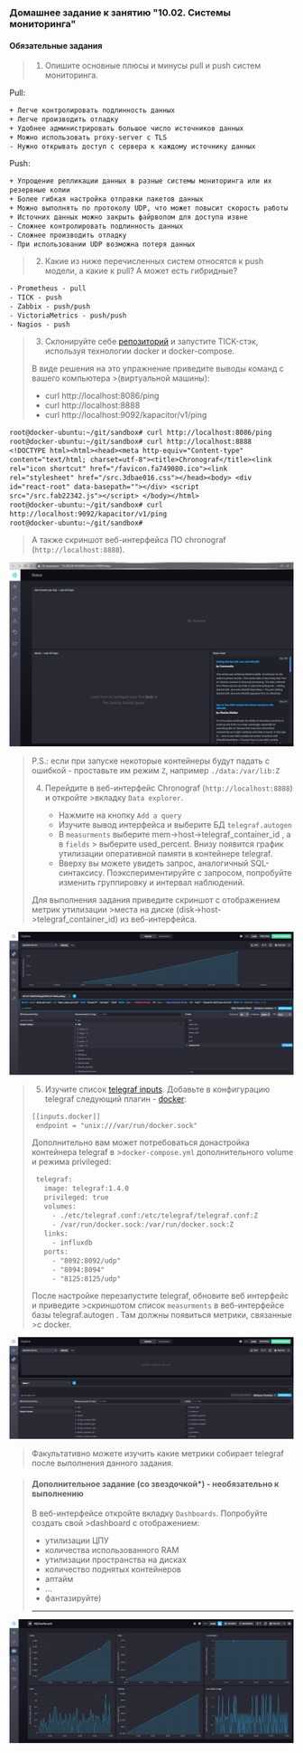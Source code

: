 ### Домашнее задание к занятию "10.02. Системы мониторинга"

#### Обязательные задания

>1. Опишите основные плюсы и минусы pull и push систем мониторинга.

Pull:
```
+ Легче контролировать подлинность данных
+ Легче производить отладку
+ Удобнее администрировать большое число источников данных
+ Можно использовать proxy-server с TLS
- Нужно открывать доступ с сервера к каждому источнику данных
```

Push:
```
+ Упрощение репликации данных в разные системы мониторинга или их резервные копии
+ Более гибкая настройка отправки пакетов данных
+ Можно выполнять по протоколу UDP, что может повысит скорость работы
+ Источних данных можно закрыть файрволом для доступа извне
- Сложнее контролировать подлинность данных
- Сложнее производить отладку
- При использовании UDP возможна потеря данных
```
>2. Какие из ниже перечисленных систем относятся к push модели, а какие к pull? А может есть гибридные?

    - Prometheus - pull
    - TICK - push
    - Zabbix - push/push
    - VictoriaMetrics - push/push
    - Nagios - push

>3. Склонируйте себе [репозиторий](https://github.com/influxdata/sandbox/tree/master) и запустите TICK-стэк, 
используя технологии docker и docker-compose.
>
>В виде решения на это упражнение приведите выводы команд с вашего компьютера >(виртуальной машины):
>
>    - curl http://localhost:8086/ping
>    - curl http://localhost:8888
>    - curl http://localhost:9092/kapacitor/v1/ping

```
root@docker-ubuntu:~/git/sandbox# curl http://localhost:8086/ping
root@docker-ubuntu:~/git/sandbox# curl http://localhost:8888
<!DOCTYPE html><html><head><meta http-equiv="Content-type" content="text/html; charset=utf-8"><title>Chronograf</title><link rel="icon shortcut" href="/favicon.fa749080.ico"><link rel="stylesheet" href="/src.3dbae016.css"></head><body> <div id="react-root" data-basepath=""></div> <script src="/src.fab22342.js"></script> </body></html>
root@docker-ubuntu:~/git/sandbox# curl http://localhost:9092/kapacitor/v1/ping
root@docker-ubuntu:~/git/sandbox#
```

>А также скриншот веб-интерфейса ПО chronograf (`http://localhost:8888`). 

![1.jpg](1.jpg)

>P.S.: если при запуске некоторые контейнеры будут падать с ошибкой - проставьте им режим `Z`, например
`./data:/var/lib:Z`
>
>4. Перейдите в веб-интерфейс Chronograf (`http://localhost:8888`) и откройте >вкладку `Data explorer`.
>
>    - Нажмите на кнопку `Add a query`
>    - Изучите вывод интерфейса и выберите БД `telegraf.autogen`
>    - В `measurments` выберите mem->host->telegraf_container_id , а в `fields` >      выберите used_percent. 
>       Внизу появится график утилизации оперативной памяти в контейнере telegraf.
>    - Вверху вы можете увидеть запрос, аналогичный SQL-синтаксису. 
    Поэкспериментируйте с запросом, попробуйте изменить группировку и интервал наблюдений.
>
>Для выполнения задания приведите скриншот с отображением метрик утилизации >места на диске 
>(disk->host->telegraf_container_id) из веб-интерфейса.

![disk.jpg](disk.jpg)

>5. Изучите список [telegraf inputs](https://github.com/influxdata/telegraf/tree/master/plugins/inputs). 
Добавьте в конфигурацию telegraf следующий плагин - [docker](https://github.com/influxdata/telegraf/tree/master/plugins/inputs/docker):
>```
>[[inputs.docker]]
>  endpoint = "unix:///var/run/docker.sock"
>```
>
>Дополнительно вам может потребоваться донастройка контейнера telegraf в >`docker-compose.yml` дополнительного volume и 
>режима privileged:
>```
>  telegraf:
>    image: telegraf:1.4.0
>    privileged: true
>    volumes:
>      - ./etc/telegraf.conf:/etc/telegraf/telegraf.conf:Z
>      - /var/run/docker.sock:/var/run/docker.sock:Z
>    links:
>      - influxdb
>    ports:
>      - "8092:8092/udp"
>      - "8094:8094"
>      - "8125:8125/udp"
>```
>
>После настройке перезапустите telegraf, обновите веб интерфейс и приведите >скриншотом список `measurments` в 
>веб-интерфейсе базы telegraf.autogen . Там должны появиться метрики, связанные >с docker.

![docker.jpg](docker.jpg)

>Факультативно можете изучить какие метрики собирает telegraf после выполнения данного задания.

>#### Дополнительное задание (со звездочкой*) - необязательно к выполнению
>
>В веб-интерфейсе откройте вкладку `Dashboards`. Попробуйте создать свой >dashboard с отображением:
>
>    - утилизации ЦПУ
>    - количества использованного RAM
>    - утилизации пространства на дисках
>    - количество поднятых контейнеров
>    - аптайм
>    - ...
>    - фантазируйте)
>    
>    ---


![dashboard.jpg](dashboard.jpg)
